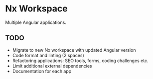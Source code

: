 # Nx Workspace

Multiple Angular applications.

## TODO

- Migrate to new Nx workspace with updated Angular version
- Code format and linting (2 spaces)
- Refactoring applications: SEO tools, forms, coding challenges etc.
- Limit additional external dependencies
- Documentation for each app
